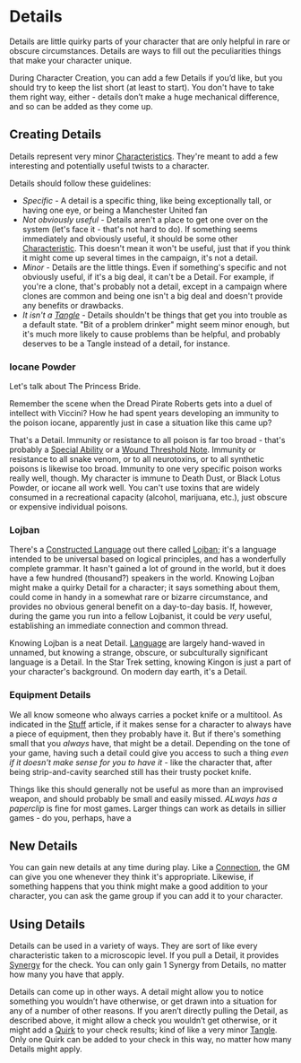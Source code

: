 # Details

Details are little quirky parts of your character that are only helpful in rare or obscure circumstances. Details are ways to fill out the peculiarities things that make your character unique.

During Character Creation, you can add a few Details if you’d like, but you should try to keep the list short (at least to start). You don't have to take them right way, either - details don’t make a huge mechanical difference, and so can be added as they come up.

## Creating Details

Details represent very minor [Characteristics](Characteristics.md).  They're meant to add a few interesting and potentially useful twists to a character.

Details should follow these guidelines:

- *Specific* - A detail is a specific thing, like being exceptionally tall, or having one eye, or being a Manchester United fan
- *Not obviously useful* - Details aren't a place to get one over on the system (let's face it - that's not hard to do). If something seems immediately and obviously useful, it should be some other [Characteristic](Characteristics.md). This doesn't mean it won't be useful, just that if you think it might come up several times in the campaign, it's not a detail.
- *Minor* - Details are the little things. Even if something's specific and not obviously useful, if it's a big deal, it can't be a Detail. For example, if you're a clone, that's probably not a detail, except in a campaign where clones are common and being one isn't a big deal and doesn't provide any benefits or drawbacks.
- *It isn't a [Tangle](Tangles.md)* - Details shouldn't be things that get you into trouble as a default state. "Bit of a problem drinker" might seem minor enough, but it's much more likely to cause problems than be helpful, and probably deserves to be a Tangle instead of a detail, for instance.

### Iocane Powder

Let's talk about The Princess Bride.

Remember the scene when the Dread Pirate Roberts gets into a duel of intellect with Viccini? How he had spent years developing an immunity to the poison iocane, apparently just in case a situation like this came up?

That's a Detail. Immunity or resistance to all poison is far too broad - that's probably a [Special Ability](SpecialAbilities.md) or a [Wound Threshold Note](WoundThreshold.md). Immunity or resistance to all snake venom, or to all neurotoxins, or to all synthetic poisons is likewise too broad. Immunity to one very specific poison works really well, though. My character is immune to Death Dust, or Black Lotus Powder, or iocane all work well. You can't use toxins that are widely consumed in a recreational capacity (alcohol, marijuana, etc.), just obscure or expensive individual poisons.

### Lojban

There's a [Constructed Language](https://en.wikipedia.org/wiki/Constructed_language) out there called [Lojban](https://en.wikipedia.org/wiki/Lojban); it's a language intended to be universal based on logical principles, and has a wonderfully complete grammar. It hasn't gained a lot of ground in the world, but it does have a few hundred (thousand?) speakers in the world. Knowing Lojban might make a quirky Detail for a character; it says something about them, could come in handy in a somewhat rare or bizarre circumstance, and provides no obvious general benefit on a day-to-day basis. If, however, during the game you run into a fellow Lojbanist, it could be *very* useful, establishing an immediate connection and common thread.

Knowing Lojban is a neat Detail. [Language](Languages.md) are largely hand-waved in unnamed, but knowing a strange, obscure, or subculturally significant language is a Detail. In the Star Trek setting, knowing Kingon is just a part of your character's background. On modern day earth, it's a Detail.

### Equipment Details

We all know someone who always carries a pocket knife or a multitool. As indicated in the [Stuff](Stuff.md) article, if it makes sense for a character to always have a piece of equipment, then they probably have it. But if there's something small that you *always* have, that might be a detail. Depending on the tone of your game, having such a detail could give you access to such a thing *even if it doesn't make sense for you to have it* - like the character that, after being strip-and-cavity searched still has their trusty pocket knife.

Things like this should generally not be useful as more than an improvised weapon, and should probably be small and easily missed. *ALways has a paperclip* is fine for most games. Larger things can work as details in sillier games - do you, perhaps, have a 

## New Details

You can gain new details at any time during play. Like a [Connection](Connections.md), the GM can give you one whenever they think it's appropriate. Likewise, if something happens that you think might make a good addition to your character, you can ask the game group if you can add it to your character.

## Using Details

Details can be used in a variety of ways. They are sort of like every characteristic taken to a microscopic level. If you pull a Detail, it provides [Synergy](Synergy.md) for the check. You can only gain 1 Synergy from Details, no matter how many you have that apply.

Details can come up in other ways. A detail might allow you to notice something you wouldn’t have otherwise, or get drawn into a situation for any of a number of other reasons. If you aren’t directly pulling the Detail, as described above, it might allow a check you wouldn’t get otherwise, or it might add a [Quirk](Quirks.md) to your check results; kind of like a very minor [Tangle](Tangles.md). Only one Quirk can be added to your check in this way, no matter how many Details might apply.